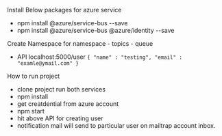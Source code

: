    Install Below packages for azure service

 - npm install @azure/service-bus --save
 - npm install @azure/service-bus @azure/identity --save



 Create Namespace 
 for namespace 
    - topics
    - queue
    
 - API 
  localhost:5000/user
  `{
  "name" : "testing",
  "email" : "examle@ymail.com"
}`

How to run project
   -  clone project run both services
   -  npm install
   -  get creatdential from azure account
   -  npm start
   -  hit above API for creating user
   -  notification mail will send to particular user on mailtrap account inbox.
